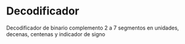 # Decodificador
Decodificador de binario complemento 2 a 7 segmentos en  unidades, decenas, centenas y indicador de signo 
